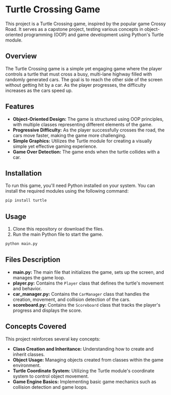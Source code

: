 # Turtle Crossing Game

This project is a Turtle Crossing game, inspired by the popular game Crossy Road. It serves as a capstone project, testing various concepts in object-oriented programming (OOP) and game development using Python's Turtle module.

## Overview

The Turtle Crossing game is a simple yet engaging game where the player controls a turtle that must cross a busy, multi-lane highway filled with randomly generated cars. The goal is to reach the other side of the screen without getting hit by a car. As the player progresses, the difficulty increases as the cars speed up.

## Features

- **Object-Oriented Design:** The game is structured using OOP principles, with multiple classes representing different elements of the game.
- **Progressive Difficulty:** As the player successfully crosses the road, the cars move faster, making the game more challenging.
- **Simple Graphics:** Utilizes the Turtle module for creating a visually simple yet effective gaming experience.
- **Game Over Detection:** The game ends when the turtle collides with a car.

## Installation

To run this game, you'll need Python installed on your system. You can install the required modules using the following command:

```bash
pip install turtle
```

## Usage

1. Clone this repository or download the files.
2. Run the main Python file to start the game.

```bash
python main.py
```

## Files Description

- **main.py:** The main file that initializes the game, sets up the screen, and manages the game loop.
- **player.py:** Contains the `Player` class that defines the turtle's movement and behavior.
- **car_manager.py:** Contains the `CarManager` class that handles the creation, movement, and collision detection of the cars.
- **scoreboard.py:** Contains the `Scoreboard` class that tracks the player's progress and displays the score.

## Concepts Covered

This project reinforces several key concepts:

- **Class Creation and Inheritance:** Understanding how to create and inherit classes.
- **Object Usage:** Managing objects created from classes within the game environment.
- **Turtle Coordinate System:** Utilizing the Turtle module's coordinate system to control object movement.
- **Game Engine Basics:** Implementing basic game mechanics such as collision detection and game loops.

